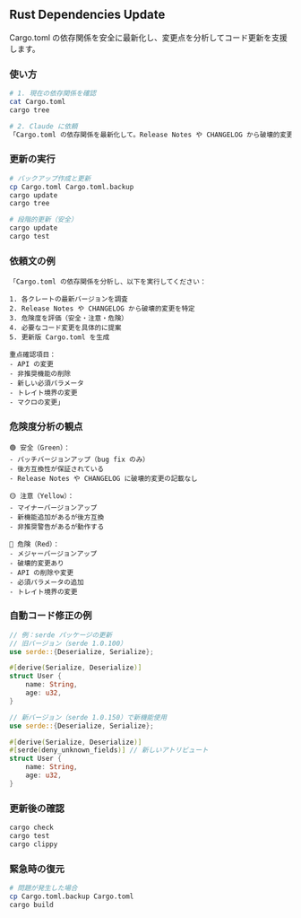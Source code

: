## Rust Dependencies Update

Cargo.toml の依存関係を安全に最新化し、変更点を分析してコード更新を支援します。

### 使い方

```bash
# 1. 現在の依存関係を確認
cat Cargo.toml
cargo tree

# 2. Claude に依頼
「Cargo.toml の依存関係を最新化して。Release Notes や CHANGELOG から破壊的変更を特定し、必要なコード修正も提案して」
```

### 更新の実行

```bash
# バックアップ作成と更新
cp Cargo.toml Cargo.toml.backup
cargo update
cargo tree

# 段階的更新（安全）
cargo update
cargo test
```

### 依頼文の例

```
「Cargo.toml の依存関係を分析し、以下を実行してください：

1. 各クレートの最新バージョンを調査
2. Release Notes や CHANGELOG から破壊的変更を特定
3. 危険度を評価（安全・注意・危険）
4. 必要なコード変更を具体的に提案
5. 更新版 Cargo.toml を生成

重点確認項目：
- API の変更
- 非推奨機能の削除
- 新しい必須パラメータ
- トレイト境界の変更
- マクロの変更」
```

### 危険度分析の観点

```
🟢 安全（Green）：
- パッチバージョンアップ（bug fix のみ）
- 後方互換性が保証されている
- Release Notes や CHANGELOG に破壊的変更の記載なし

🟡 注意（Yellow）：
- マイナーバージョンアップ
- 新機能追加があるが後方互換
- 非推奨警告があるが動作する

🔴 危険（Red）：
- メジャーバージョンアップ
- 破壊的変更あり
- API の削除や変更
- 必須パラメータの追加
- トレイト境界の変更
```

### 自動コード修正の例

```rust
// 例：serde パッケージの更新
// 旧バージョン（serde 1.0.100）
use serde::{Deserialize, Serialize};

#[derive(Serialize, Deserialize)]
struct User {
    name: String,
    age: u32,
}

// 新バージョン（serde 1.0.150）で新機能使用
use serde::{Deserialize, Serialize};

#[derive(Serialize, Deserialize)]
#[serde(deny_unknown_fields)] // 新しいアトリビュート
struct User {
    name: String,
    age: u32,
}
```

### 更新後の確認

```bash
cargo check
cargo test
cargo clippy
```

### 緊急時の復元

```bash
# 問題が発生した場合
cp Cargo.toml.backup Cargo.toml
cargo build
```
